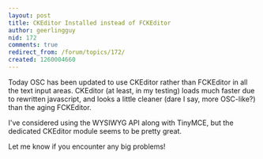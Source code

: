 ```yaml
---
layout: post
title: CKEditor Installed instead of FCKEditor
author: geerlingguy
nid: 172
comments: true
redirect_from: /forum/topics/172/
created: 1260004660
---
```

<p>
	Today OSC has been updated to use CKEditor rather than FCKEditor in all the text input areas. CKEditor (at least, in my testing) loads much faster due to rewritten javascript, and looks a little cleaner (dare I say, more OSC-like?) than the aging FCKEditor.</p>
<p>
	I&#39;ve considered using the WYSIWYG API along with TinyMCE, but the dedicated CKEditor module seems to be pretty great.</p>
<p>
	Let me know if you encounter any big problems!</p>
